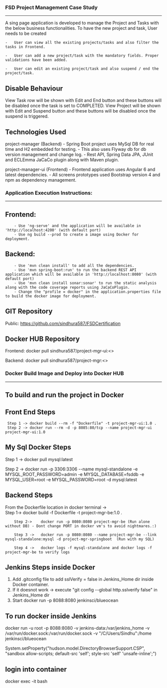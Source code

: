 ### FSD Project Management Case Study ###
--------------------------------------------

A sing page application is developed to manage the Project and Tasks with the below business functionalities.
To have the new project and task, User needs to be created

	-   User can view all the existing projects/tasks and also filter the tasks in Frontend. 

	-   User can add a new project/task with the mandatory fields. Proper validations have been added.

	-   User can edit an existing project/task and also suspend / end the project/task.


Disable Behaviour
-----------------
View Task row will be shown with Edit and End button and these buttons will be disabled once the task is set to COMPLETED.
View Project will be shown with Edit and Suspend button and these buttons will be disabled once the suspend is triggered.

Technologies Used
------------------
project-manager (Backend) - Spring Boot project uses MySql DB for real time and H2 embedded for testing.
						  - This also uses Flyway db for db version management and change log.
						  - Rest API, Spring Data JPA, JUnit and ECLEmma JaCaCo plugin along with Maven plugin.

project-manager-ui (Frontend) - Frontend application uses Angular 6 and latest dependencies.
						-  All screens prototypes used Bootstrap version 4 and npm as dependency management.
							  

### Application Execution Instructions: ###
-------------------------------------------
Frontend:
---------
		- Use 'ng-serve' and the application will be available in 'http://localhost:4200' (with default port)
		- Use ng build --prod to create a image using Docker for deployment.

Backend:
--------
		- Use 'mvn clean install' to add all the dependencies.
		- Use 'mvn spring-boot:run' to run the backend REST API application which will be available in 'http://localhost:8080' (with default port)
		- Use 'mvn clean install sonar:sonar' to run the static analysis along with the code coverage reports using JaCaCoPlugin.
		- Change the "profile = docker" in the application.properties file to build the docker image for deployment.

GIT Repository
---------------
Public: https://github.com/sindhura587/FSDCertification

Docker HUB Repository
----------------------
Frontend: docker pull sindhura587/project-mgr-ui:<<tagname>>

Backend:  docker pull sindhura587/project-mgr:<<tagname>>


### Docker Build Image and Deploy into Docker HUB ###
------------------------------------------------------
To build and run the project in Docker
----------------------------------------
Front End Steps
----------------
	 Step 1 -> docker build --rm -f "Dockerfile" -t project-mgr-ui:1.0 .
	 Step 2 -> docker run --rm -d -p 8085:80/tcp --name project-mgr-ui project-mgr-ui:1.0


My Sql Docker Steps
--------------------
  Step 1 -> docker pull mysql:latest
  
  Step 2 -> docker run -p 3306:3306 --name mysql-standalone -e MYSQL_ROOT_PASSWORD=admin -e MYSQL_DATABASE=fsddb -e MYSQL_USER=root -e MYSQL_PASSWORD=root -d mysql:latest


Backend Steps
---------------
From the Dockerfile location in docker terminal ->  
		Step 1->    docker build -f Dockerfile -t project-mgr-be:1.0 . 
		
		Step 2->    docker run -p 8080:8080 project-mgr-be (Run alone without DB) - Dont change PORT in docker vm's to avoid nightmares.:)
		
		Step 3 ->   docker run -p 8080:8080 --name project-mgr-be --link mysql-standalone:mysql -d project-mgr-springboot  (Run with my SQL)
		
        Step 4 ->   docker logs -f mysql-standalone and docker logs -f project-mgr-be to verify logs
		
		
Jenkins Steps inside Docker
---------------------------
1) Add .gitconfig file to add sslVerify = false in Jenkins_Home dir inside Docker container.
2) If it doesnot work -> execute "git config --global http.sslverify false" in Jenkins_Home dir
2) Start docker run -p 8088:8080 jenkinsci/blueocean


To run docker inside Jenkins
----------------------------
docker run -u root -p 8088:8080 -v jenkins-data:/var/jenkins_home -v /var/run/docker.sock:/var/run/docker.sock -v "/C/Users/Sindhu":/home jenkinsci/blueocean

System.setProperty("hudson.model.DirectoryBrowserSupport.CSP", "sandbox allow-scripts; default-src 'self'; style-src 'self' 'unsafe-inline';")

login into container
--------------------
docker exec -it <mycontainer> bash



